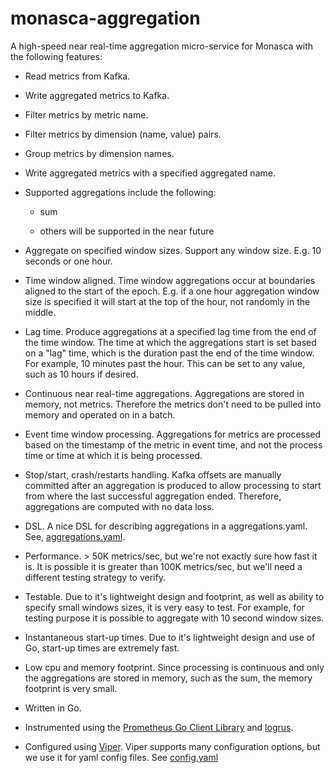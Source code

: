 # monasca-aggregation

A high-speed near real-time aggregation micro-service for Monasca with the following features:

* Read metrics from Kafka.

* Write aggregated metrics to Kafka.

* Filter metrics by metric name.

* Filter metrics by dimension (name, value) pairs.

* Group metrics by dimension names.

* Write aggregated metrics with a specified aggregated name.

* Supported aggregations include the following:
 
  * sum
  
  * others will be supported in the near future

* Aggregate on specified window sizes. Support any window size. E.g. 10 seconds or one hour.

* Time window aligned. Time window aggregations occur at boundaries aligned to the start of the epoch. E.g. if a one hour aggregation window size is specified it will start at the top of the hour, not randomly in the middle.

* Lag time. Produce aggregations at a specified lag time from the end of the time window. The time at which the aggregations start is set based on a "lag" time, which is the duration past the end of the time window. For example, 10 minutes past the hour. This can be set to any value, such as 10 hours if desired.

* Continuous near real-time aggregations. Aggregations are stored in memory, not metrics. Therefore the metrics don't need to be pulled into memory and operated on in a batch.

* Event time window processing. Aggregations for metrics are processed based on the timestamp of the metric in event time, and not the process time or time at which it is being processed.

* Stop/start, crash/restarts handling. Kafka offsets are manually committed after an aggregation is produced to allow processing to start from where the last successful aggregation ended. Therefore, aggregations are computed with no data loss.

* DSL. A nice DSL for describing aggregations in a aggregations.yaml. See, [aggregations.yaml](aggregations.yaml).

* Performance. > 50K metrics/sec, but we're not exactly sure how fast it is. It is possible it is greater than 100K metrics/sec, but we'll need a different testing strategy to verify.

* Testable. Due to it's lightweight design and footprint, as well as ability to specify small windows sizes, it is very easy to test. For example, for testing purpose it is possible to aggregate with 10 second window sizes.

* Instantaneous start-up times. Due to it's lightweight design and use of Go, start-up times are extremely fast.

* Low cpu and memory footprint. Since processing is continuous and only the aggregations are stored in memory, such as the sum, the memory footprint is very small.

* Written in Go.

* Instrumented using the [Prometheus Go Client Library](https://github.com/prometheus/client_golang) and [logrus](https://github.com/sirupsen/logrus).

* Configured using [Viper](https://github.com/spf13/viper). Viper supports many configuration options, but we use it for yaml config files. See [config.yaml](config.yaml)
